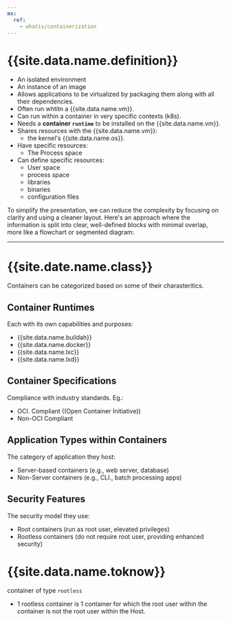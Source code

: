 ```yaml
---
mx:
  ref:
    - whatis/containerization
---
```



# {{site.data.name.definition}}
- An isolated environment
- An instance of an image
- Allows applications to be virtualized by packaging them along with all their dependencies.
- Often run whtitn a {{site.data.name.vm}}.
- Can run within a container in very specific contexts (k8s).
- Needs a **container `runtime`** to be installed on the {{site.data.name.vm}}.
- Shares resources with the {{site.data.name.vm}}:
  - the kernel's {{site.data.name.os}}. 
- Have specific resources:
  - The Process space
- Can define specific resources:
  - User space
  - process space
  - libraries
  - binaries
  - configuration files


To simplify the presentation, we can reduce the complexity by focusing on clarity and using a cleaner layout. Here's an approach where the information is split into clear, well-defined blocks with minimal overlap, more like a flowchart or segmented diagram:

---

# {{site.date.name.class}}
Containers can be categorized based on some of their charasteritics.

## Container Runtimes
Each with its own capabilities and purposes:
- {{site.data.name.buildah}}
- {{site.data.name.docker}}
- {{site.data.name.lxc}}
- {{site.data.name.lxd}}

## Container Specifications
Compliance with industry standards. Eg.:
- OCI. Compliant ((Open Container Initiative))
- Non-OCI Compliant

## Application Types within Containers
The category of application they host:
- Server-based containers (e.g., web server, database)
- Non-Server   containers (e.g., CLI., batch processing apps)

## Security Features
The security model they use:
- Root containers (run as root user, elevated privileges)
- Rootless containers (do not require root user, providing enhanced security)


# {{site.data.name.toknow}}
container of type  `rootless` 
- 1 rootless container is 1 container for which the root user within the container is not the root user within the Host.
